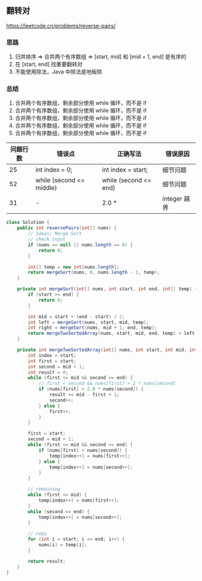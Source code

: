 ## 翻转对

<https://leetcode.cn/problems/reverse-pairs/>

### 思路

1. 归并排序 => 合并两个有序数组 => [start, mid] 和 [mid + 1, end] 是有序的
2. 在 [start, end] 找重要翻转对
3. 不能使用除法，Java 中除法是地板除

### 总结

1. 合并两个有序数组，剩余部分使用 while 循环，而不是 if
2. 合并两个有序数组，剩余部分使用 while 循环，而不是 if
3. 合并两个有序数组，剩余部分使用 while 循环，而不是 if
4. 合并两个有序数组，剩余部分使用 while 循环，而不是 if
5. 合并两个有序数组，剩余部分使用 while 循环，而不是 if

| 问题行数 | 错误点                      | 正确写法                  | 错误原因       |
|------|--------------------------|-----------------------|------------|
| 25   | int index = 0;           | int index = start;    | 细节问题       |
| 52   | while (second <= middle) | while (second <= end) | 细节问题       |
| 31   | -                        | 2.0 *                 | integer 越界 |

```java
class Solution {
    public int reversePairs(int[] nums) {
        // Ideas: Merge Sort
        // check input
        if (nums == null || nums.length == 0) {
            return 0;
        }

        int[] temp = new int[nums.length];
        return mergeSort(nums, 0, nums.length - 1, temp);
    }

    private int mergeSort(int[] nums, int start, int end, int[] temp) {
        if (start >= end) {
            return 0;
        }

        int mid = start + (end - start) / 2;
        int left = mergeSort(nums, start, mid, temp);
        int right = mergeSort(nums, mid + 1, end, temp);
        return mergeTwoSortedArray(nums, start, mid, end, temp) + left + right;
    }

    private int mergeTwoSortedArray(int[] nums, int start, int mid, int end, int[] temp) {
        int index = start;
        int first = start;
        int second = mid + 1;
        int result = 0;
        while (first <= mid && second <= end) {
            // first < second && nums[first] > 2 * nums[second] 
            if (nums[first] > 2.0 * nums[second]) {
                result += mid - first + 1;
                second++;
            } else {
                first++;
            }
        }

        first = start;
        second = mid + 1;
        while (first <= mid && second <= end) {
            if (nums[first] < nums[second]) {
                temp[index++] = nums[first++];
            } else {
                temp[index++] = nums[second++];
            }
        }

        // remaining
        while (first <= mid) {
            temp[index++] = nums[first++];
        }
        while (second <= end) {
            temp[index++] = nums[second++];
        }

        // copy
        for (int i = start; i <= end; i++) {
            nums[i] = temp[i];
        }

        return result;
    }
}
```
